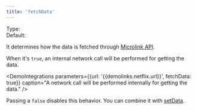```yaml
---
title: 'fetchData'
---
```


Type: <TypeContainer><Type children='<boolean>'/></TypeContainer><br/>
Default: <Type children="true"/>

It determines how the data is fetched through [Microlink API](/docs/sdk/parameters/fetch-data/).

When it's `true`, an internal network call will be performed for getting the data.  

<DemoIntegrations
  parameters={{url: '{{demolinks.netflix.url}}', fetchData: true}}
  caption="A network call will be performed internally for getting the data."
/>

Passing a `false` disables this behavior. You can combine it with [setData](/docs/sdk/parameters/set-data/).
